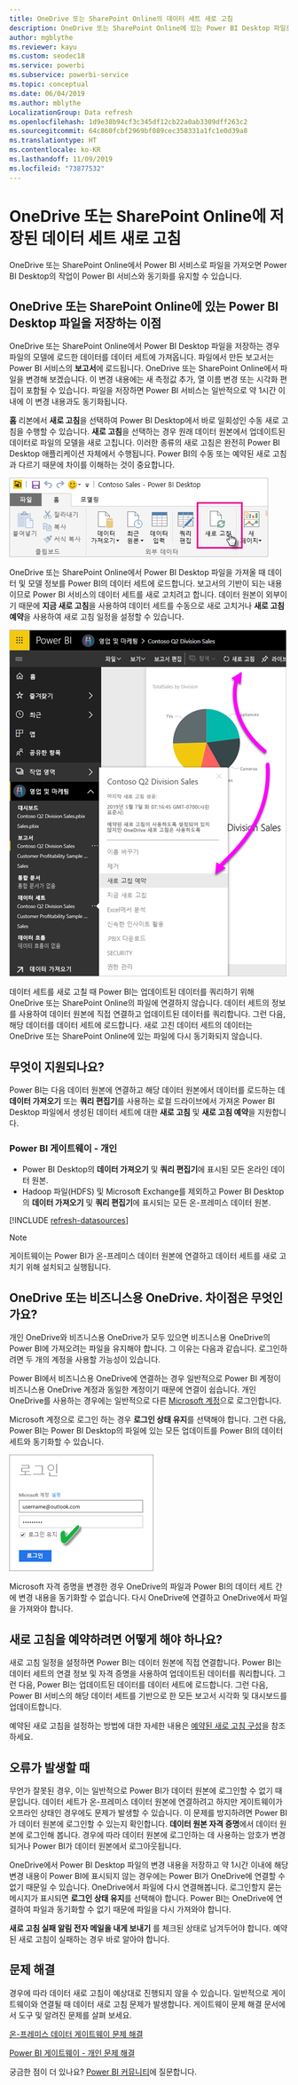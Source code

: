 ```yaml
---
title: OneDrive 또는 SharePoint Online의 데이터 세트 새로 고침
description: OneDrive 또는 SharePoint Online에 있는 Power BI Desktop 파일로부터 만들어진 데이터 세트 새로 고침
author: mgblythe
ms.reviewer: kayu
ms.custom: seodec18
ms.service: powerbi
ms.subservice: powerbi-service
ms.topic: conceptual
ms.date: 06/04/2019
ms.author: mblythe
LocalizationGroup: Data refresh
ms.openlocfilehash: 1d9e38b94cf3c345df12cb22a0ab3309dff263c2
ms.sourcegitcommit: 64c860fcbf2969bf089cec358331a1fc1e0d39a8
ms.translationtype: HT
ms.contentlocale: ko-KR
ms.lasthandoff: 11/09/2019
ms.locfileid: "73877532"
---
```

# <a name="refresh-a-dataset-stored-on-onedrive-or-sharepoint-online"></a>OneDrive 또는 SharePoint Online에 저장된 데이터 세트 새로 고침
OneDrive 또는 SharePoint Online에서 Power BI 서비스로 파일을 가져오면 Power BI Desktop의 작업이 Power BI 서비스와 동기화를 유지할 수 있습니다.

## <a name="advantages-of-storing-a-power-bi-desktop-file-on-onedrive-or-sharepoint-online"></a>OneDrive 또는 SharePoint Online에 있는 Power BI Desktop 파일을 저장하는 이점
OneDrive 또는 SharePoint Online에서 Power BI Desktop 파일을 저장하는 경우 파일의 모델에 로드한 데이터를 데이터 세트에 가져옵니다. 파일에서 만든 보고서는 Power BI 서비스의 **보고서**에 로드됩니다. OneDrive 또는 SharePoint Online에서 파일을 변경해 보겠습니다. 이 변경 내용에는 새 측정값 추가, 열 이름 변경 또는 시각화 편집이 포함될 수 있습니다. 파일을 저장하면 Power BI 서비스는 일반적으로 약 1시간 이내에 이 변경 내용과도 동기화됩니다.

**홈** 리본에서 **새로 고침**을 선택하여 Power BI Desktop에서 바로 일회성인 수동 새로 고침을 수행할 수 있습니다. **새로 고침**을 선택하는 경우 원래 데이터 원본에서 업데이트된 데이터로 파일의 모델을 새로 고칩니다. 이러한 종류의 새로 고침은 완전히 Power BI Desktop 애플리케이션 자체에서 수행됩니다. Power BI의 수동 또는 예약된 새로 고침과 다르기 때문에 차이를 이해하는 것이 중요합니다.

![](media/refresh-desktop-file-onedrive/pbix-refresh.png)

OneDrive 또는 SharePoint Online에서 Power BI Desktop 파일을 가져올 때 데이터 및 모델 정보를 Power BI의 데이터 세트에 로드합니다. 보고서의 기반이 되는 내용이므로 Power BI 서비스의 데이터 세트를 새로 고치려고 합니다. 데이터 원본이 외부이기 때문에 **지금 새로 고침**을 사용하여 데이터 세트를 수동으로 새로 고치거나 **새로 고침 예약**을 사용하여 새로 고침 일정을 설정할 수 있습니다. 

![](media/refresh-desktop-file-onedrive/powerbi-service-refresh.png)

데이터 세트를 새로 고칠 때 Power BI는 업데이트된 데이터를 쿼리하기 위해 OneDrive 또는 SharePoint Online의 파일에 연결하지 않습니다. 데이터 세트의 정보를 사용하여 데이터 원본에 직접 연결하고 업데이트된 데이터를 쿼리합니다. 그런 다음, 해당 데이터를 데이터 세트에 로드합니다. 새로 고친 데이터 세트의 데이터는 OneDrive 또는 SharePoint Online에 있는 파일에 다시 동기화되지 않습니다.

## <a name="whats-supported"></a>무엇이 지원되나요?
Power BI는 다음 데이터 원본에 연결하고 해당 데이터 원본에서 데이터를 로드하는 데 **데이터 가져오기** 또는 **쿼리 편집기**를 사용하는 로컬 드라이브에서 가져온 Power BI Desktop 파일에서 생성된 데이터 세트에 대한 **새로 고침** 및 **새로 고침 예약**을 지원합니다.

### <a name="power-bi-gateway---personal"></a>Power BI 게이트웨이 - 개인
* Power BI Desktop의 **데이터 가져오기** 및 **쿼리 편집기**에 표시된 모든 온라인 데이터 원본.
* Hadoop 파일(HDFS) 및 Microsoft Exchange를 제외하고 Power BI Desktop의 **데이터 가져오기** 및 **쿼리 편집기**에 표시되는 모든 온-프레미스 데이터 원본.

<!-- Refresh Data sources-->
[!INCLUDE [refresh-datasources](./includes/refresh-datasources.md)]

> [!NOTE]
> 게이트웨이는 Power BI가 온-프레미스 데이터 원본에 연결하고 데이터 세트를 새로 고치기 위해 설치되고 실행됩니다.
> 
> 

## <a name="onedrive-or-onedrive-for-business-whats-the-difference"></a>OneDrive 또는 비즈니스용 OneDrive. 차이점은 무엇인가요?
개인 OneDrive와 비즈니스용 OneDrive가 모두 있으면 비즈니스용 OneDrive의 Power BI에 가져오려는 파일을 유지해야 합니다. 그 이유는 다음과 같습니다. 로그인하려면 두 개의 계정을 사용할 가능성이 있습니다.

Power BI에서 비즈니스용 OneDrive에 연결하는 경우 일반적으로 Power BI 계정이 비즈니스용 OneDrive 계정과 동일한 계정이기 때문에 연결이 쉽습니다. 개인 OneDrive를 사용하는 경우에는 일반적으로 다른 [Microsoft 계정](https://account.microsoft.com)으로 로그인합니다.

Microsoft 계정으로 로그인 하는 경우 **로그인 상태 유지**를 선택해야 합니다. 그런 다음, Power BI는 Power BI Desktop의 파일에 있는 모든 업데이트를 Power BI의 데이터 세트와 동기화할 수 있습니다.

![](media/refresh-desktop-file-onedrive/refresh_signin_keepmesignedin.png)

Microsoft 자격 증명을 변경한 경우 OneDrive의 파일과 Power BI의 데이터 세트 간에 변경 내용을 동기화할 수 없습니다. 다시 OneDrive에 연결하고 OneDrive에서 파일을 가져와야 합니다.

## <a name="how-do-i-schedule-refresh"></a>새로 고침을 예약하려면 어떻게 해야 하나요?
새로 고침 일정을 설정하면 Power BI는 데이터 원본에 직접 연결합니다. Power BI는 데이터 세트의 연결 정보 및 자격 증명을 사용하여 업데이트된 데이터를 쿼리합니다. 그런 다음, Power BI는 업데이트된 데이터를 데이터 세트에 로드합니다. 그런 다음, Power BI 서비스의 해당 데이터 세트를 기반으로 한 모든 보고서 시각화 및 대시보드를 업데이트합니다.

예약된 새로 고침을 설정하는 방법에 대한 자세한 내용은 [예약된 새로 고침 구성](refresh-scheduled-refresh.md)을 참조하세요.

## <a name="when-things-go-wrong"></a>오류가 발생할 때
무언가 잘못된 경우, 이는 일반적으로 Power BI가 데이터 원본에 로그인할 수 없기 때문입니다. 데이터 세트가 온-프레미스 데이터 원본에 연결하려고 하지만 게이트웨이가 오프라인 상태인 경우에도 문제가 발생할 수 있습니다. 이 문제를 방지하려면 Power BI가 데이터 원본에 로그인할 수 있는지 확인합니다. **데이터 원본 자격 증명**에서 데이터 원본에 로그인해 봅니다. 경우에 따라 데이터 원본에 로그인하는 데 사용하는 암호가 변경되거나 Power BI가 데이터 원본에서 로그아웃됩니다.

OneDrive에서 Power BI Desktop 파일의 변경 내용을 저장하고 약 1시간 이내에 해당 변경 내용이 Power BI에 표시되지 않는 경우에는 Power BI가 OneDrive에 연결할 수 없기 때문일 수 있습니다. OneDrive에서 파일에 다시 연결해봅니다. 로그인할지 묻는 메시지가 표시되면 **로그인 상태 유지**를 선택해야 합니다. Power BI는 OneDrive에 연결하여 파일과 동기화할 수 없기 때문에 파일을 다시 가져와야 합니다.

**새로 고침 실패 알림 전자 메일을 내게 보내기** 를 체크된 상태로 남겨두어야 합니다. 예약된 새로 고침이 실패하는 경우 바로 알아야 합니다.

## <a name="troubleshooting"></a>문제 해결
경우에 따라 데이터 새로 고침이 예상대로 진행되지 않을 수 있습니다. 일반적으로 게이트웨이와 연결될 때 데이터 새로 고침 문제가 발생합니다. 게이트웨이 문제 해결 문서에서 도구 및 알려진 문제를 살펴 보세요.

[온-프레미스 데이터 게이트웨이 문제 해결](service-gateway-onprem-tshoot.md)

[Power BI 게이트웨이 - 개인 문제 해결](service-admin-troubleshooting-power-bi-personal-gateway.md)

궁금한 점이 더 있나요? [Power BI 커뮤니티](https://community.powerbi.com/)에 질문합니다.

